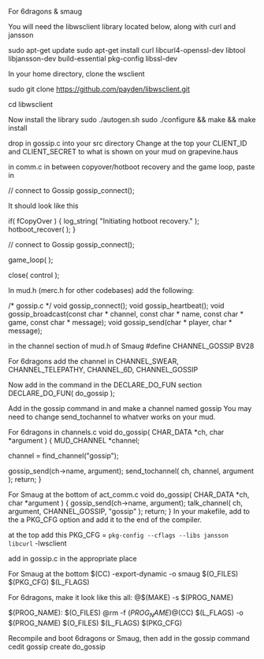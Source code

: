 For 6dragons & smaug

You will need the libwsclient library located below, along with curl and jansson

sudo apt-get update
sudo apt-get install curl libcurl4-openssl-dev libtool libjansson-dev build-essential pkg-config libssl-dev

In your home directory, clone the wsclient

sudo git clone https://github.com/payden/libwsclient.git

cd libwsclient

Now install the library
sudo ./autogen.sh
sudo ./configure && make && make install

drop in gossip.c into your src directory
Change at the top your CLIENT_ID and CLIENT_SECRET to what is shown on your mud on grapevine.haus


in comm.c in between copyover/hotboot recovery and the game loop, paste in

  // connect to Gossip
  gossip_connect();

It should look like this

   if( fCopyOver )
   {
      log_string( "Initiating hotboot recovery." );
      hotboot_recover(  );
   }

  // connect to Gossip
  gossip_connect();

   game_loop(  );

   close( control );

In mud.h (merc.h for other codebases) add the following:

/* gossip.c */
void gossip_connect();
void gossip_heartbeat();
void gossip_broadcast(const char * channel, const char * name, const char * game, const char * message);
void gossip_send(char * player, char * message);

in the channel section of mud.h of Smaug
#define CHANNEL_GOSSIP		   BV28

For 6dragons add the channel in
CHANNEL_SWEAR, CHANNEL_TELEPATHY, CHANNEL_6D, CHANNEL_GOSSIP


Now add in the command in the DECLARE_DO_FUN section
DECLARE_DO_FUN( do_gossip );


Add in the gossip command in and make a channel named gossip
You may need to change send_tochannel to whatver works on your mud.

For 6dragons in channels.c
void do_gossip( CHAR_DATA *ch, char *argument ) 
{
  MUD_CHANNEL            *channel;

  channel = find_channel("gossip");

  gossip_send(ch->name, argument);
  send_tochannel( ch, channel, argument );
  return;
}

For Smaug at the bottom of act_comm.c
void do_gossip( CHAR_DATA *ch, char *argument ) 
{
  gossip_send(ch->name, argument);
  talk_channel( ch, argument, CHANNEL_GOSSIP, "gossip"  );
  return;
}
In your makefile, add to the a PKG_CFG option and add it to the end of the compiler.

at the top add this
PKG_CFG        = `pkg-config --cflags --libs jansson libcurl` -lwsclient

add in gossip.c in the appropriate place

For Smaug at the bottom
	$(CC) -export-dynamic -o smaug $(O_FILES) $(PKG_CFG) $(L_FLAGS)

For 6dragons, make it look like this
all:
	@$(MAKE) -s $(PROG_NAME)

$(PROG_NAME): $(O_FILES)
	@rm -f $(PROG_NAME)
	@$(CC) $(L_FLAGS) -o $(PROG_NAME) $(O_FILES) $(L_FLAGS) $(PKG_CFG)

Recompile and boot 6dragons or Smaug, then add in the gossip command
cedit gossip create do_gossip